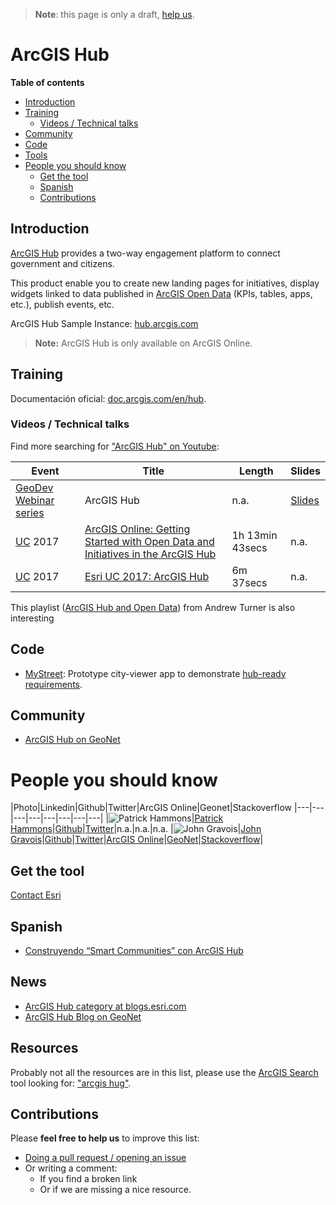 > **Note**: this page is only a draft, [help us](#contributions).

# ArcGIS Hub
<!-- START doctoc generated TOC please keep comment here to allow auto update -->
<!-- DON'T EDIT THIS SECTION, INSTEAD RE-RUN doctoc TO UPDATE -->
**Table of contents**

  - [Introduction](#introduction)
  - [Training](#training)
    - [Videos / Technical talks](#videos--technical-talks)
  - [Community](#community)
  - [Code](#code)
  - [Tools](#tools)
- [People you should know](#people-you-should-know)
  - [Get the tool](#get-the-tool)
  - [Spanish](#spanish)
  - [Contributions](#contributions)

<!-- END doctoc generated TOC please keep comment here to allow auto update -->

## Introduction

[ArcGIS Hub](http://www.esri.com/arcgis/products/arcgis-hub) provides a two-way engagement platform to connect government and citizens.

This product enable you to create new landing pages for initiatives, display widgets linked to data published in
[ArcGIS Open Data](../arcgis-online/arcgis-open-data) (KPIs, tables, apps, etc.), publish events, etc.

ArcGIS Hub Sample Instance: [hub.arcgis.com](http://hub.arcgis.com/)

> **Note:** ArcGIS Hub is only available on ArcGIS Online.

## Training

Documentación oficial: [doc.arcgis.com/en/hub](https://doc.arcgis.com/en/hub/).

### Videos / Technical talks

Find more searching for ["ArcGIS Hub" on Youtube](https://www.youtube.com/results?search_query=%22arcgis+hub%22):

|Event|Title|Length|Slides
|---|---|---|---|
|[GeoDev Webinar series](http://go.esri.com/geodev) |ArcGIS Hub |n.a.|[Slides](https://johngravois.com/presentations/geodev-hub/#/)
|[UC](http://www.esri.com/events/user-conference) 2017|[ArcGIS Online: Getting Started with Open Data and Initiatives in the ArcGIS Hub](https://www.youtube.com/watch?v=HsFdhsWQiI8)|1h 13min 43secs|n.a.
|[UC](http://www.esri.com/events/user-conference) 2017|[Esri UC 2017: ArcGIS Hub](https://www.youtube.com/watch?v=7OrvBKEqQiU)|6m 37secs|n.a.|

This playlist ([ArcGIS Hub and Open Data](https://www.youtube.com/watch?v=HsFdhsWQiI8&list=PLJN4HgE09_NS_VL3TKG72EIGWXYBpBdYk)) from Andrew Turner is also interesting

## Code

* [MyStreet](https://github.com/Esri/MyStreet): Prototype city-viewer app to demonstrate [hub-ready requirements](https://github.com/Esri/MyStreet/blob/master/hub-ready.md).

## Community

* [ArcGIS Hub on GeoNet](https://community.esri.com/community/gis/web-gis/arcgis-hub)

# People you should know

|Photo|Linkedin|Github|Twitter|ArcGIS Online|Geonet|Stackoverflow
|---|---|---|---|---|---|---|---|
|![Patrick Hammons](https://avatars2.githubusercontent.com/u/3640800?s=50&v=4)|[Patrick Hammons](https://www.linkedin.com/in/pthammons/)|[Github](https://github.com/hamhands)|[Twitter](https://twitter.com/hamhandedly)|n.a.|n.a.|n.a.
|![John Gravois](https://avatars1.githubusercontent.com/u/3011734?v=3&s=50)|[John Gravois](https://www.linkedin.com/in/johngravois)|[Github](https://github.com/jgravois)|[Twitter](https://twitter.com/geogangster)|[ArcGIS Online](http://www.arcgis.com/home/search.html?q=owner:jgravois)|[GeoNet](https://geonet.esri.com/people/JGravois-esristaff)|[Stackoverflow](http://stackoverflow.com/users/494139/jgravois)|

## Get the tool

[Contact Esri](http://www.esri.com/about-esri/contact#international)

## Spanish

* [Construyendo “Smart Communities” con ArcGIS Hub](https://www.youtube.com/watch?v=bBIkPkhU3zk)

## News

* [ArcGIS Hub category at blogs.esri.com](https://blogs.esri.com/esri/arcgis/category/arcgis-hub/)
* [ArcGIS Hub Blog on GeoNet](https://community.esri.com/community/gis/web-gis/arcgis-hub)

## Resources
Probably not all the resources are in this list, please use the [ArcGIS Search](https://esri-es.github.io/arcgis-search/) tool looking for: ["arcgis hug"](https://esri-es.github.io/arcgis-search/?amp%3Butm_source=opensearch&search=%22arcgis+hub%22&utm_campaign=awesome-list&utm_source=awesome-list&utm_medium=page).

## Contributions
Please **feel free to help us** to improve this list:

* [Doing a pull request / opening an issue](https://github.com/hhkaos/awesome-arcgis#contributions)
* Or writing a comment:
  * If you find a broken link
  * Or if we are missing a nice resource.
